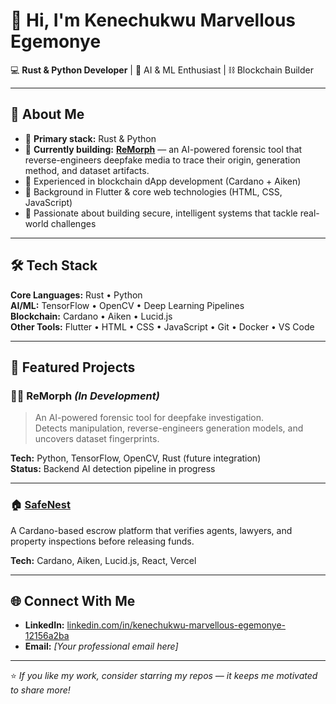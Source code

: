 # 👋 Hi, I'm Kenechukwu Marvellous Egemonye

💻 **Rust & Python Developer** | 🧠 AI & ML Enthusiast | ⛓ Blockchain Builder

---

## 🚀 About Me
- 🔹 **Primary stack:** Rust & Python  
- 🔹 **Currently building:** [**ReMorph**](#-remorph) — an AI-powered forensic tool that reverse-engineers deepfake media to trace their origin, generation method, and dataset artifacts.  
- 🔹 Experienced in blockchain dApp development (Cardano + Aiken)  
- 🔹 Background in Flutter & core web technologies (HTML, CSS, JavaScript)  
- 🔹 Passionate about building secure, intelligent systems that tackle real-world challenges

---

## 🛠 Tech Stack
**Core Languages:** Rust • Python  
**AI/ML:** TensorFlow • OpenCV • Deep Learning Pipelines  
**Blockchain:** Cardano • Aiken • Lucid.js  
**Other Tools:** Flutter • HTML • CSS • JavaScript • Git • Docker • VS Code

---

## 📌 Featured Projects

### 🕵️‍♂️ ReMorph *(In Development)*
> An AI-powered forensic tool for deepfake investigation.  
> Detects manipulation, reverse-engineers generation models, and uncovers dataset fingerprints.  

**Tech:** Python, TensorFlow, OpenCV, Rust (future integration)  
**Status:** Backend AI detection pipeline in progress  

---

### 🏠 [SafeNest](https://github.com/Kehn-Marv/safenest-frontend)
A Cardano-based escrow platform that verifies agents, lawyers, and property inspections before releasing funds.  

**Tech:** Cardano, Aiken, Lucid.js, React, Vercel  

---

## 🌐 Connect With Me
- **LinkedIn:** [linkedin.com/in/kenechukwu-marvellous-egemonye-12156a2ba](https://www.linkedin.com/in/kenechukwu-marvellous-egemonye-12156a2ba)
- **Email:** *[Your professional email here]*

---

⭐ *If you like my work, consider starring my repos — it keeps me motivated to share more!*

